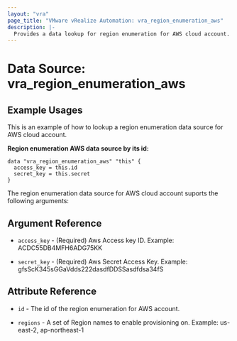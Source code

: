 ```yaml
---
layout: "vra"
page_title: "VMware vRealize Automation: vra_region_enumeration_aws"
description: |-
  Provides a data lookup for region enumeration for AWS cloud account.
---
```


# Data Source: vra_region_enumeration_aws
## Example Usages

This is an example of how to lookup a region enumeration data source for AWS cloud account.

**Region enumeration AWS data source by its id:**
```hcl
data "vra_region_enumeration_aws" "this" {
  access_key = this.id
  secret_key = this.secret
}
```

The region enumeration data source for AWS cloud account suports the following arguments:

## Argument Reference
* `access_key` - (Required) Aws Access key ID. Example: ACDC55DB4MFH6ADG75KK

* `secret_key` - (Required) Aws Secret Access Key. Example: gfsScK345sGGaVdds222dasdfDDSSasdfdsa34fS

## Attribute Reference
* `id` - The id of the region enumeration for AWS account.

* `regions` - A set of Region names to enable provisioning on. Example: us-east-2, ap-northeast-1

